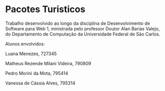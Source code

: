 # Pacotes Turisticos
Trabalho desenvolvido ao longo da disciplina de Desenvolvimento de Software para Web 1, ministrada pelo professor Doutor Alan Barias Valejo, do Departamento de Computação da Universidade Federal de São Carlos.

Alunos envolvidos:

Luana Menezes, 727345

Matheus Rezende Milani Videira, 790809

Pedro Morini da Mota, 795414

Vanessa de Cássia Alves, 795314

